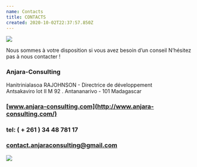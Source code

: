 ```yaml
---
name: Contacts
title: CONTACTS
created: 2020-10-02T22:37:57.850Z
---
```

<div className="container">

<div className="card">

![](/media/img/communities3.jpg)

<div className="card-container">
<p>

Nous sommes à votre disposition si vous avez besoin d’un conseil
N’hésitez pas à nous contacter !

### Anjara-Consulting

Hanitrinialasoa RAJOHNSON - Directrice de développement
<br>
Antsakaviro lot II M 92 . Antananarivo - 101 Madagascar

### [www.anjara-consulting.com](http://www.anjara-consulting.com/)

### tel: ( + 261 ) 34 48 781 17

### [contact.anjaraconsulting@gmail.com](mailto:contact.anjaraconsulting@gmail.com)

</p>

![](/media/img/pro4.jpg)

</div>

</div>

</div>